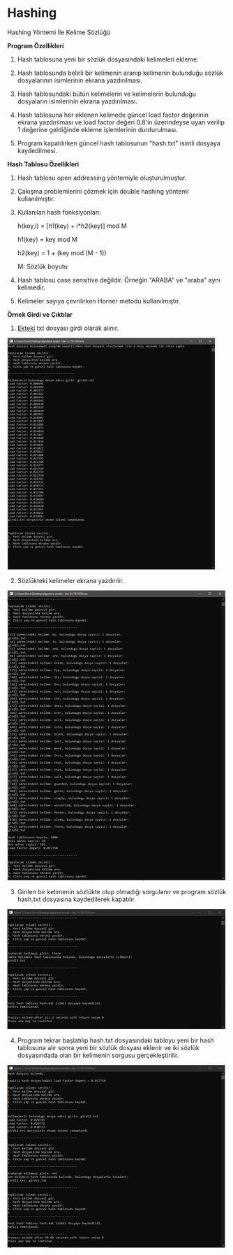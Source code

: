 # Hashing
 Hashing Yöntemi İle Kelime Sözlüğü
 
**Program Özellikleri**

 1. Hash tablosuna yeni bir sözlük dosyasındaki kelimeleri ekleme.
 
 2. Hash tablosunda belirli bir kelimenin aranıp kelimenin bulunduğu sözlük dosyalarının isimlerinin ekrana yazdırılması.
 
 3. Hash tablosundaki bütün kelimelerin ve kelimelerin bulunduğu dosyaların isimlerinin ekrana yazdırılması.
 
 4. Hash tablosuna her eklenen kelimede güncel load factor değerinin ekrana yazdırılması ve load factor değeri 0.8'in üzerindeyse uyarı verilip 1 değerine geldiğinde ekleme işlemlerinin durdurulması.
 
 5. Program kapatılırken güncel hash tablosunun "hash.txt" isimli dosyaya kaydedilmesi.
 
**Hash Tablosu Özellikleri**

1. Hash tablosu open addressing yöntemiyle oluşturulmuştur.

2. Çakışma problemlerini çözmek için double hashing yöntemi kullanılmıştır.

3. Kullanılan hash fonksiyonları:

    h(key,i) = [h1(key) + i*h2(key)] mod M

    h1(key) = key mod M

    h2(key) = 1 + (key mod (M - 1))
    
    M: Sözlük boyutu

4. Hash tablosu case sensitive değildir. Örneğin "ARABA" ve "araba" aynı kelimedir.

5. Kelimeler sayıya çevrilirken Horner metodu kullanılmıştır.
 
**Örnek Girdi ve Çıktılar**

1. [Ekteki](/inputs/input1.txt) txt dosyası girdi olarak alınır.

![](/images/output-1.png)

2. Sözlükteki kelimeler ekrana yazdırılır.

![](/images/output-2.png)

3. Girilen bir kelimenin sözlükte olup olmadığı sorgulanır ve program sözlük hash.txt dosyasına kaydedilerek kapatılır.

![](/images/output-3.png)

4. Program tekrar başlatılıp hash.txt dosyasındaki tabloyu yeni bir hash tablosuna alır sonra yeni bir sözlük dosyası eklenir ve iki sözlük dosyasındada olan bir kelimenin sorgusu gerçekleştirilir.

![](/images/output-4.png)
